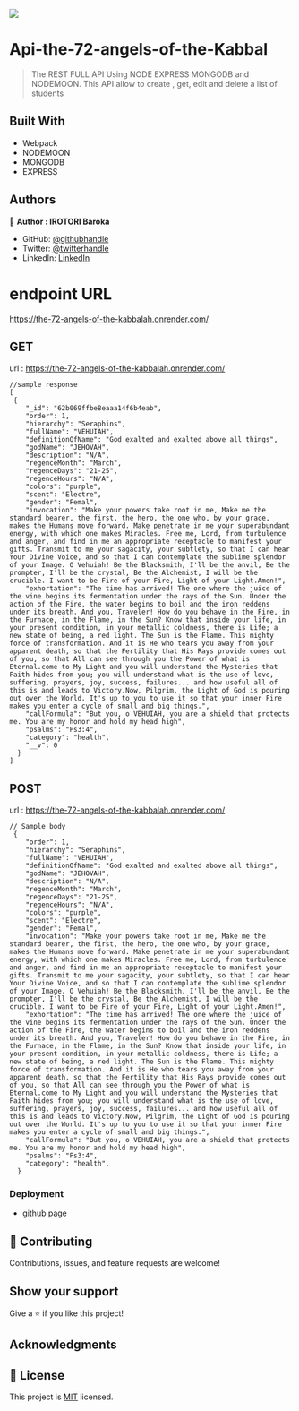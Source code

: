 ![](https://img.shields.io/badge/Microverse-blueviolet)

# Api-the-72-angels-of-the-Kabbal

> The REST FULL API Using NODE EXPRESS MONGODB and NODEMOON. This API allow to create , get, edit and delete a list of students

## Built With
- Webpack
- NODEMOON
- MONGODB
- EXPRESS

## Authors

👤 **Author : IROTORI Baroka**

- GitHub: [@githubhandle](https://github.com/Baroka-wp)
- Twitter: [@twitterhandle](https://twitter.com/IrotoriB)
- LinkedIn: [LinkedIn](www.linkedin.com/in/baroka)

# endpoint URL

https://the-72-angels-of-the-kabbalah.onrender.com/

## GET 
url : https://the-72-angels-of-the-kabbalah.onrender.com/
```
//sample response 
[
 {
    "_id": "62b069ffbe8eaaa14f6b4eab",
    "order": 1,
    "hierarchy": "Seraphins",
    "fullName": "VEHUIAH",
    "definitionOfName": "God exalted and exalted above all things",
    "godName": "JEHOVAH",
    "description": "N/A",
    "regenceMonth": "March",
    "regenceDays": "21-25",
    "regenceHours": "N/A",
    "colors": "purple",
    "scent": "Electre",
    "gender": "Femal",
    "invocation": "Make your powers take root in me, Make me the standard bearer, the first, the hero, the one who, by your grace, makes the Humans move forward. Make penetrate in me your superabundant energy, with which one makes Miracles. Free me, Lord, from turbulence and anger, and find in me an appropriate receptacle to manifest your gifts. Transmit to me your sagacity, your subtlety, so that I can hear Your Divine Voice, and so that I can contemplate the sublime splendor of your Image. O Vehuiah! Be the Blacksmith, I'll be the anvil, Be the prompter, I'll be the crystal, Be the Alchemist, I will be the crucible. I want to be Fire of your Fire, Light of your Light.Amen!",
    "exhortation": "The time has arrived! The one where the juice of the vine begins its fermentation under the rays of the Sun. Under the action of the Fire, the water begins to boil and the iron reddens under its breath. And you, Traveler! How do you behave in the Fire, in the Furnace, in the Flame, in the Sun? Know that inside your life, in your present condition, in your metallic coldness, there is Life; a new state of being, a red light. The Sun is the Flame. This mighty force of transformation. And it is He who tears you away from your apparent death, so that the Fertility that His Rays provide comes out of you, so that All can see through you the Power of what is Eternal.come to My Light and you will understand the Mysteries that Faith hides from you; you will understand what is the use of love, suffering, prayers, joy, success, failures... and how useful all of this is and leads to Victory.Now, Pilgrim, the Light of God is pouring out over the World. It's up to you to use it so that your inner Fire makes you enter a cycle of small and big things.",
    "callFormula": "But you, o VEHUIAH, you are a shield that protects me. You are my honor and hold my head high",
    "psalms": "Ps3:4",
    "category": "health",
    "__v": 0
  }
]

```
## POST
url : https://the-72-angels-of-the-kabbalah.onrender.com/

```
// Sample body 
 {
    "order": 1,
    "hierarchy": "Seraphins",
    "fullName": "VEHUIAH",
    "definitionOfName": "God exalted and exalted above all things",
    "godName": "JEHOVAH",
    "description": "N/A",
    "regenceMonth": "March",
    "regenceDays": "21-25",
    "regenceHours": "N/A",
    "colors": "purple",
    "scent": "Electre",
    "gender": "Femal",
    "invocation": "Make your powers take root in me, Make me the standard bearer, the first, the hero, the one who, by your grace, makes the Humans move forward. Make penetrate in me your superabundant energy, with which one makes Miracles. Free me, Lord, from turbulence and anger, and find in me an appropriate receptacle to manifest your gifts. Transmit to me your sagacity, your subtlety, so that I can hear Your Divine Voice, and so that I can contemplate the sublime splendor of your Image. O Vehuiah! Be the Blacksmith, I'll be the anvil, Be the prompter, I'll be the crystal, Be the Alchemist, I will be the crucible. I want to be Fire of your Fire, Light of your Light.Amen!",
    "exhortation": "The time has arrived! The one where the juice of the vine begins its fermentation under the rays of the Sun. Under the action of the Fire, the water begins to boil and the iron reddens under its breath. And you, Traveler! How do you behave in the Fire, in the Furnace, in the Flame, in the Sun? Know that inside your life, in your present condition, in your metallic coldness, there is Life; a new state of being, a red light. The Sun is the Flame. This mighty force of transformation. And it is He who tears you away from your apparent death, so that the Fertility that His Rays provide comes out of you, so that All can see through you the Power of what is Eternal.come to My Light and you will understand the Mysteries that Faith hides from you; you will understand what is the use of love, suffering, prayers, joy, success, failures... and how useful all of this is and leads to Victory.Now, Pilgrim, the Light of God is pouring out over the World. It's up to you to use it so that your inner Fire makes you enter a cycle of small and big things.",
    "callFormula": "But you, o VEHUIAH, you are a shield that protects me. You are my honor and hold my head high",
    "psalms": "Ps3:4",
    "category": "health",
  }

```

### Deployment
- github page

## 🤝 Contributing

Contributions, issues, and feature requests are welcome!

## Show your support

Give a ⭐️ if you like this project!

## Acknowledgments


## 📝 License

This project is [MIT](./MIT.md) licensed.

